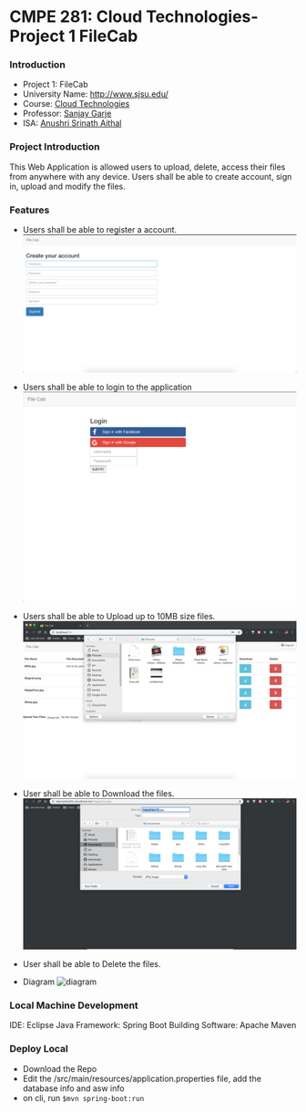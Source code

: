 CMPE 281: Cloud Technologies-Project 1 FileCab
==================================================

### Introduction
* Project 1: FileCab
* University Name: http://www.sjsu.edu/
* Course: [Cloud Technologies](http://info.sjsu.edu/web-dbgen/catalog/courses/CMPE281.html)
* Professor: [Sanjay Garje](https://www.linkedin.com/in/sanjaygarje/)
* ISA: [Anushri Srinath Aithal](https://www.linkedin.com/in/anushri-aithal/)

### Project Introduction
This Web Application is allowed users to upload, delete, access their files from anywhere with any device.
Users shall be able to create account, sign in, upload and modify the files.

### Features
* Users shall be able to register a account.
![signup](https://raw.githubusercontent.com/Junten/File_Cab/master/images/Screen%20Shot%202018-10-29%20at%204.41.59%20PM.png)

* Users shall be able to login to the application 
![login](https://raw.githubusercontent.com/Junten/File_Cab/master/images/Screen%20Shot%202018-10-29%20at%2010.37.33%20AM.png)

* Users shall be able to Upload up to 10MB size files.
![upload](https://raw.githubusercontent.com/Junten/File_Cab/master/images/Screen%20Shot%202018-10-29%20at%204.41.46%20PM.png)

* User shall be able to Download the files.
![download](https://raw.githubusercontent.com/Junten/File_Cab/master/images/Screen%20Shot%202018-10-29%20at%204.40.57%20PM.png)

* User shall be able to Delete the files.

* Diagram
![diagram]()

### Local Machine Development
IDE: Eclipse
Java Framework: Spring Boot
Building Software: Apache Maven

### Deploy Local
- Download the Repo
- Edit the /src/main/resources/application.properties file, add the database info and asw info
- on cli, run ```$mvn spring-boot:run```
